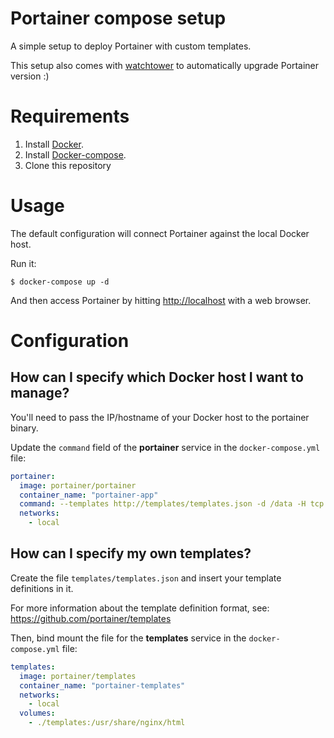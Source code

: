 # Portainer compose setup

A simple setup to deploy Portainer with custom templates.

This setup also comes with [watchtower](https://hub.docker.com/r/centurylink/watchtower/) to automatically upgrade Portainer version :)

# Requirements

1. Install [Docker](http://docker.io).
2. Install [Docker-compose](http://docs.docker.com/compose/install/).
3. Clone this repository

# Usage

The default configuration will connect Portainer against the local Docker host.

Run it:

```
$ docker-compose up -d
```

And then access Portainer by hitting [http://localhost](http://localhost) with a web browser.

# Configuration

## How can I specify which Docker host I want to manage?

You'll need to pass the IP/hostname of your Docker host to the portainer binary.

Update the `command` field of the **portainer** service in the `docker-compose.yml` file:

```yml
portainer:
  image: portainer/portainer
  container_name: "portainer-app"
  command: --templates http://templates/templates.json -d /data -H tcp://<DOCKER_HOST>:<DOCKER_PORT>
  networks:
    - local
```

## How can I specify my own templates?

Create the file `templates/templates.json` and insert your template definitions in it.

For more information about the template definition format, see: https://github.com/portainer/templates

Then, bind mount the file for the **templates** service in the `docker-compose.yml` file:

```yml
templates:
  image: portainer/templates
  container_name: "portainer-templates"
  networks:
    - local
  volumes:
    - ./templates:/usr/share/nginx/html
```
